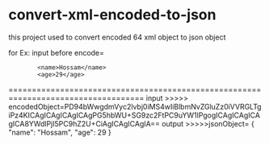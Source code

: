 # convert-xml-encoded-to-json

this project used to convert encoded 64 xml object to json object

for Ex:
input before encode= 
<?xml version="1.0" encoding="UTF-8"?>
            <name>Hossam</name>
            <age>29</age>
===================================================================================
input >>>>> encodedObject=PD94bWwgdmVyc2lvbj0iMS4wIiBlbmNvZGluZz0iVVRGLTgiPz4KICAgICAgICAgICAgPG5hbWU+SG9zc2FtPC9uYW1lPgogICAgICAgICAgICA8YWdlPjI5PC9hZ2U+CiAgICAgICAgIA==
output >>>>>jsonObject=
{
    "name": "Hossam",
    "age": 29
}
